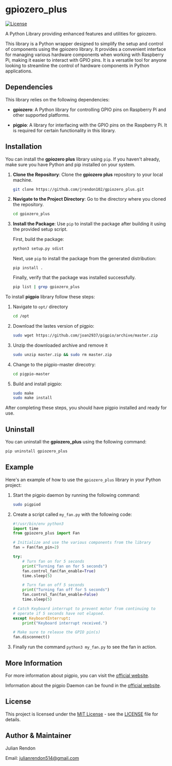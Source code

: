 # gpiozero_plus

[![License](https://img.shields.io/badge/license-MIT-blue.svg)](LICENSE)

A Python Library providing enhanced features and utilities for gpiozero.

This library is a Python wrapper designed to simplify the setup and control of components using the gpiozero library. It provides a convenient interface for managing various hardware components when working with Raspberry Pi, making it easier to interact with GPIO pins. It is a versatile tool for anyone looking to streamline the control of hardware components in Python applications.


## Dependencies

This library relies on the following dependencies:

- **gpiozero**: A Python library for controlling GPIO pins on Raspberry Pi and other supported platforms.

- **pigpio**: A library for interfacing with the GPIO pins on the Raspberry Pi. It is required for certain functionality in this library.


## Installation

   You can install the **gpiozero plus** library using  `pip`. If you haven't already, make sure you have Python and pip installed on your system.

   1. **Clone the Repository**: Clone the **gpiozero plus** repository to your local machine.

      ```bash
      git clone https://github.com/jrendon102/gpiozero_plus.git
      ```

   2. **Navigate to the Project Directory**: Go to the directory where you cloned the repository.
      
      ```bash
      cd gpiozero_plus
      ```

   3. **Install the Package**: Use `pip` to install the package after building it using the provided setup script.

      First, build the package:

      ```bash
      python3 setup.py sdist
      ```

      Next, use `pip` to install the package from the generated distribution:
      
      ```
      pip install .
      ```
      
      Finally, verify that the package was installed successfully.
      
      ```bash
      pip list | grep gpiozero_plus
      ```

To install **pigpio** library follow these steps:

   1. Navigate to `opt/` directory
      
      ```bash
      cd /opt
      ```
   
   2. Download the lastes version of pigpio:

      ```bash
      sudo wget https://github.com/joan2937/pigpio/archive/master.zip
      ```
   3. Unzip the downloaded archive and remove it
      
      ```bash
      sudo unzip master.zip && sudo rm master.zip
      ```

   4. Change to the pigpio-master direcotry:

      ```bash
      cd pigpio-master
      ```

   5. Build and install pigpio:
   
      ```bash
      sudo make
      sudo make install
      ```

After completing these steps, you should have pigpio installed and ready for use.

## Uninstall
You can uninstall the **gpiozero_plus** using the following command:

   ```bash
   pip uninstall gpiozero_plus
   ```

## Example
Here's an example of how to use the `gpiozero_plus` library in your Python project:

1. Start the pigpio daemon by running the following command:
   
   ```bash
   sudo pigpiod
   ```

2. Create a script called `my_fan.py` with the following code:
   
   ```python
   #!/usr/bin/env python3
   import time
   from gpiozero_plus import Fan

   # Initialize and use the various components from the library
   fan = Fan(fan_pin=2)

   try:
       # Turn fan on for 5 seconds
       print("Turning fan on for 5 seconds")
       fan.control_fan(fan_enable=True)
       time.sleep(5)

       # Turn fan on off 5 seconds
       print("Turning fan off for 5 seconds")
       fan.control_fan(fan_enable=False)
       time.sleep(5)

   # Catch Keyboard interrupt to prevent motor from continuing to
   # operate if 5 seconds have not elapsed.
   except KeyboardInterrupt:
       print("Keyboard interrupt received.")
   
   # Make sure to release the GPIO pin(s)
   fan.disconnect()
   ```

3. Finally run the command `python3 my_fan.py` to see the fan in action.
## More Information
For more information about pigpio, you can visit the [official website](http://abyz.me.uk/rpi/pigpio/). 

Information about the pigpio Daemon can be found in the [official website](http://abyz.me.uk/rpi/pigpio/pigpiod.html).

## License

This project is licensed under the [MIT License](LICENSE) - see the [LICENSE](LICENSE) file for details. 

## Author & Maintainer
Julian Rendon

Email: julianrendon514@gmail.com